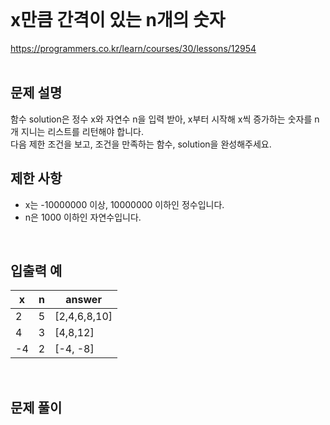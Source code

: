    
</br>

# x만큼 간격이 있는 n개의 숫자

https://programmers.co.kr/learn/courses/30/lessons/12954   
</br>

## 문제 설명
함수 solution은 정수 x와 자연수 n을 입력 받아, x부터 시작해 x씩 증가하는 숫자를 n개 지니는 리스트를 리턴해야 합니다.   
다음 제한 조건을 보고, 조건을 만족하는 함수, solution을 완성해주세요.
</br>

## 제한 사항
* x는 -10000000 이상, 10000000 이하인 정수입니다.
* n은 1000 이하인 자연수입니다.   
</br>

## 입출력 예
x| n   |answer
---|-----|---|
2| 5   |[2,4,6,8,10]
4| 3   |[4,8,12]
-4| 2   |[-4, -8]
</br>

## 문제 풀이

</br>